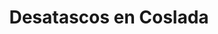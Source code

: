 ---
id: 'service-33'

title: 'Desatascos en Coslada'
titleMeta: "Desatascos y Poceros en Coslada - Desatrancos Urgentes "
lugar: 'Coslada'
canonical: https://www.desatascos-madrid.com/desatascos/coslada
mediumImage: 'desatascos-coslada-md.jpg'
largeImage: 'desatascos-coslada-md.jpg'
detailBreadcrumbSubTitle: 'Single Service'
metaContent: "Desatascos Pociten en Coslada 🚨: Expertos en desatascos y pocería. Soluciones rápidas y económicas para tus problemas de atascos. ¡Llámanos al ☎️ 647 376 782! 😊"

detailBreadcrumbDesc: 'Empresa de poceros en Coslada con los mejores precios'



title2: 'Desatascos y Poceros en Coslada'
#PARRAFO color negro de fondo y letras en verde
detailSubTitle: 'Desatascos en Coslada: Soluciones profesionales en Pocería'

#PARRAFO slider
parrafo: "Soluciones rápidas y eficientes en desatascos y desatrancos en Coslada - ¡Confía en Desatascos Pociten"

#PARRAFO Primera pregunta



descripcion: "<p>La importancia de un buen servicio de desatascos es crucial para mantener un entorno saludable en hogares y negocios. Cuando se presentan problemas de atascos o inundaciones, es necesario contar con una empresa de confianza que garantice soluciones rápidas y eficientes. En este artículo, te presentamos a Desatascos Pociten, una empresa especializada en desatascos en Coslada y desatrancos en Coslada.</p>"
detailDesc: ""
#PARRAFO Segunda pregunta
pregunta2: "¿POR QUÉ ELEGIR DESATASCOS POCITEN EN COSLADA?"
descripcion1: "Nuestra empresa cuenta con años de experiencia en el sector, ofreciendo servicios de calidad y profesionalismo a todos nuestros clientes. Nos preocupamos por ofrecer soluciones a medida y adaptadas a las necesidades específicas de cada situación."


#PARRAFO Tercera pregunta
pregunta3: ""
descripcion3: ""

#Set inner Html con contenido variable

contenidoDescripcion: "
<h2>SERVICIOS OFRECIDOS EN COSLADA</h2>
<h3>Desatascos y desatrancos</h3>
<p>Nos encargamos de solucionar cualquier problema de atascos y obstrucciones en tuberías, desagües y sistemas de alcantarillado. Nuestros servicios incluyen:</p>
<li><strong>Técnicas y herramientas utilizadas:</strong> Utilizamos equipos de última generación y técnicas avanzadas para localizar y eliminar atascos de manera rápida y eficiente.</li>
<br>
<li><strong>Prevención de problemas futuros:</strong> Además de solucionar el problema actual, ofrecemos asesoramiento para prevenir futuros atascos y garantizar el correcto funcionamiento del sistema de saneamiento.</li>
<br>

<h3>Limpieza de alcantarillado y fosas sépticas</h3>
<p>Realizamos trabajos de limpieza y mantenimiento en sistemas de alcantarillado y fosas sépticas, asegurando un entorno limpio y libre de olores desagradables.</p>
<li><strong>Mantenimiento preventivo: </strong>Realizamos inspecciones y limpiezas periódodicas para evitar la acumulación de residuos y garantizar el correcto funcionamiento del sistema.</li>
<br>
<li><strong>Eliminación de olores y atascos: </strong>Con nuestros métodos de limpieza, eliminamos eficazmente los malos olores y los atascos, mejorando la calidad de vida de nuestros clientes.</li>
<br>
<h3>Inspección y localización de averías</h3>
<p>Contamos con tecnología avanzada para realizar inspecciones y localizar averías en tuberías y sistemas de alcantarillado, lo que nos permite ofrecer soluciones rápidas y precisas.</p>
<br>
<li><strong>Cámaras de inspección: </strong>Utilizamos cámaras de inspección de alta resolución para visualizar el interior de las tuberías y detectar obstrucciones, fugas o daños.</li>
<br>
<li><strong>Detección de fugas y filtraciones:</strong> Mediante técnicas de detección no invasivas, identificamos fugas y filtraciones en tuberías y sistemas de alcantarillado, evitando daños mayores y costosos.</li>
<br>
<h2>VENTAJAS DE CONTRATAR A DESATASCOS POCITEN EN COSLADA</h2>
<h3>Profesionales cualificados y experimentados</h3>
<p>Nuestro equipo está formado por técnicos altamente cualificados y con años de experiencia en el sector de los desatascos y desatrancos. Su amplio conocimiento y experiencia garantizan soluciones eficientes y de alta calidad.</p>
<br>

<h3>Tecnología y maquinaria de última generación</h3>
<p>Nos mantenemos a la vanguardia en tecnología y maquinaria, lo que nos permite ofrecer un servicio más rápido y preciso a nuestros clientes. La inversión en equipos de última generación nos permite solucionar problemas de manera más efectiva y con menor impacto en el entorno.</p>
<br>
<h3>Servicio rápido y eficiente</h3>
<p>Entendemos que los problemas de desatascos y desatrancos pueden ser urgentes y causar molestias en el día a día. Por ello, nos comprometemos a ofrecer un servicio rápido y eficiente, minimizando el tiempo de espera y garantizando la satisfacción del cliente.</p>
<br>
<h3>Precios competitivos y transparentes</h3>
<p>Nos esforzamos por ofrecer precios competitivos y transparentes. No creemos en sorpresas desagradables, por lo que proporcionamos presupuestos claros y detallados antes de comenzar cualquier trabajo.</p>

"

#PARRAFO Cuarta pregunta

descripcion4: "Desatascos Pociten es la empresa líder en servicios de desatascos y desatrancos en Coslada. Nuestro compromiso con la calidad, la eficiencia y la satisfacción del cliente nos convierte en la opción ideal para solucionar cualquier problema de atascos y saneamiento en la zona."

#PARRAFO Quinta pregunta
descripcion5: "Estamos comprometidos con brindar el mejor servicio de desatascos y desatrancos en Coslada. Si tienes algún problema relacionado con atascos, no dudes en contactarnos y recibirás la atención y soluciones que mereces."


#FAqs de la pagina

accordionData:
 [
    {
      question: '¿Cuánto tiempo tardan en llegar a mi domicilio en caso de urgencia?',
      answer:
        'Nos esforzamos por atender las urgencias lo más rápido posible. Nuestro tiempo de respuesta varía según la distancia y el tráfico, pero en general, llegamos en menos de una hora.',
    },
    {
      question: '¿Qué tipo de mantenimiento ofrecen para prevenir futuros atascos?',
      answer:
        'Realizamos limpiezas e inspecciones periódicas en tuberías, desagües y sistemas de alcantarillado para evitar la acumulación de residuos y garantizar el correcto funcionamiento del sistema.
',
    },
    {
      question: '¿Cómo puedo saber si tengo una fuga en mi sistema de tuberías?',
      answer:
        'Algunos signos de una fuga pueden incluir un aumento inusual en la factura de agua, manchas de humedad en paredes o techos, olores desagradables o la presencia de moho. Si sospechas de una fuga, te recomendamos contactar con nuestros profesionales para realizar una inspección y localizar el problema.',
    },
      {
      question: '¿Ofrecen garantía en sus trabajos?',
      answer: 'Sí, en Desatascos Pociten ofrecemos garantía en todos nuestros trabajos. Nuestro objetivo es asegurar la satisfacción del cliente y la calidad de nuestras soluciones. La duración de la garantía varía según el tipo de trabajo realizado, pero siempre nos comprometemos a resolver cualquier problema que pueda surgir dentro del período de garantía.'
    },
      {
      question: '¿Qué métodos de pago aceptan?',
      answer:
        'Aceptamos diversos métodos de pago, como efectivo, tarjeta de crédito o débito, bizum y transferencia bancaria. Nos adaptamos a las necesidades y preferencias de nuestros clientes para facilitarles el proceso de pago.'
    },
  ]


#OPCIONES LI

option1: '✅ Pisos y viviendas en general con problemas de atascos en bañeras, fregaderos o inodoros.'
option2: '✅ Chalets individuales, adosados o pareados de clientes particulares en general con problemas de atascos en arquetas de hojas o tierra. '
option3: '✅ Colegios con atascos en general de aseos y arquetas de patios.'
option4: '✅ Urbanizaciones con atascos, arquetas deterioradas, problemas de tuberías o bajantes.'
option5: '✅ Restaurantes con problemas de atascos en cocina, fregaderos o en los aseos de los clientes.'
option6: '✅ Instalaciones deportivas con problemas en los desagües de las piscina o vaciado de arquetas en los vestuarios.'
option7: '✅ Hoteles para el mantenimiento de sus instalaciones, queriendo dar siempre el mejor servicio a sus huéspedes.'
option8: '✅ Multinacionales para incidencias o mantenimiento de las instalaciones distribuidas en sus oficinas.'
option9: '✅ Naves industriales, que generan residuos que sin remedio se acumulan en sus arquetas produciendo atrancos.'


#PARRAFO TEXTO FONDO NEGRO LETRAS VERDES ANTES DE BOTON

parrafo1: '<h2>24 HORAS A TU SERVICIO</h2>'


isFeatured: true
---